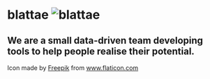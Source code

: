 # blattae <img src="http://s0288.pythonanywhere.com/static/insect.png" alt="blattae" class="inline"/>
## We are a small data-driven team developing tools to help people realise their potential. 






























Icon made by <a href="http://www.freepik.com" title="Freepik">Freepik</a> from www.flaticon.com
